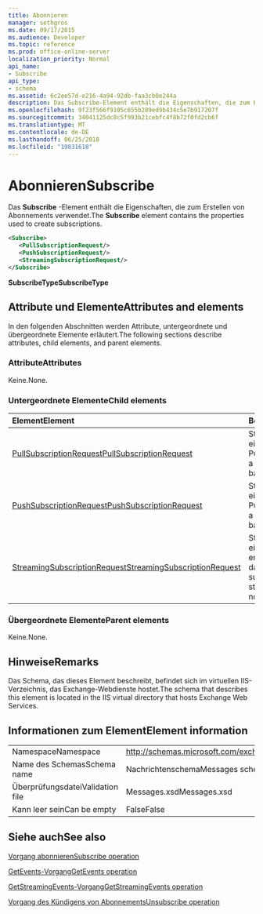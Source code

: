 ```yaml
---
title: Abonnieren
manager: sethgros
ms.date: 09/17/2015
ms.audience: Developer
ms.topic: reference
ms.prod: office-online-server
localization_priority: Normal
api_name:
- Subscribe
api_type:
- schema
ms.assetid: 6c2ee57d-e216-4a94-92db-faa3cb0e244a
description: Das Subscribe-Element enthält die Eigenschaften, die zum Erstellen von Abonnements verwendet.
ms.openlocfilehash: 9f23f566f9105c655b289ed9b434c5e7b917207f
ms.sourcegitcommit: 34041125dc8c5f993b21cebfc4f8b72f0fd2cb6f
ms.translationtype: MT
ms.contentlocale: de-DE
ms.lasthandoff: 06/25/2018
ms.locfileid: "19831618"
---
```

# <a name="subscribe"></a><span data-ttu-id="a0a62-103">Abonnieren</span><span class="sxs-lookup"><span data-stu-id="a0a62-103">Subscribe</span></span>

<span data-ttu-id="a0a62-104">Das **Subscribe** -Element enthält die Eigenschaften, die zum Erstellen von Abonnements verwendet.</span><span class="sxs-lookup"><span data-stu-id="a0a62-104">The **Subscribe** element contains the properties used to create subscriptions.</span></span> 
  
```XML
<Subscribe>
   <PullSubscriptionRequest/>
   <PushSubscriptionRequest/>
   <StreamingSubscriptionRequest/>
</Subscribe>
```

 <span data-ttu-id="a0a62-105">**SubscribeType**</span><span class="sxs-lookup"><span data-stu-id="a0a62-105">**SubscribeType**</span></span>
## <a name="attributes-and-elements"></a><span data-ttu-id="a0a62-106">Attribute und Elemente</span><span class="sxs-lookup"><span data-stu-id="a0a62-106">Attributes and elements</span></span>

<span data-ttu-id="a0a62-107">In den folgenden Abschnitten werden Attribute, untergeordnete und übergeordnete Elemente erläutert.</span><span class="sxs-lookup"><span data-stu-id="a0a62-107">The following sections describe attributes, child elements, and parent elements.</span></span>
  
### <a name="attributes"></a><span data-ttu-id="a0a62-108">Attribute</span><span class="sxs-lookup"><span data-stu-id="a0a62-108">Attributes</span></span>

<span data-ttu-id="a0a62-109">Keine.</span><span class="sxs-lookup"><span data-stu-id="a0a62-109">None.</span></span>
  
### <a name="child-elements"></a><span data-ttu-id="a0a62-110">Untergeordnete Elemente</span><span class="sxs-lookup"><span data-stu-id="a0a62-110">Child elements</span></span>

|<span data-ttu-id="a0a62-111">**Element**</span><span class="sxs-lookup"><span data-stu-id="a0a62-111">**Element**</span></span>|<span data-ttu-id="a0a62-112">**Beschreibung**</span><span class="sxs-lookup"><span data-stu-id="a0a62-112">**Description**</span></span>|
|:-----|:-----|
|[<span data-ttu-id="a0a62-113">PullSubscriptionRequest</span><span class="sxs-lookup"><span data-stu-id="a0a62-113">PullSubscriptionRequest</span></span>](pullsubscriptionrequest.md) <br/> |<span data-ttu-id="a0a62-114">Stellt ein Abonnement für eine Benachrichtigung Pull-Ereignis.</span><span class="sxs-lookup"><span data-stu-id="a0a62-114">Represents a subscription to a pull-based event notification.</span></span>  <br/> |
|[<span data-ttu-id="a0a62-115">PushSubscriptionRequest</span><span class="sxs-lookup"><span data-stu-id="a0a62-115">PushSubscriptionRequest</span></span>](pushsubscriptionrequest.md) <br/> |<span data-ttu-id="a0a62-116">Stellt ein Abonnement für eine Benachrichtigung Push-Ereignis.</span><span class="sxs-lookup"><span data-stu-id="a0a62-116">Represents a subscription to a push-based event notification.</span></span>  <br/> |
|[<span data-ttu-id="a0a62-117">StreamingSubscriptionRequest</span><span class="sxs-lookup"><span data-stu-id="a0a62-117">StreamingSubscriptionRequest</span></span>](streamingsubscriptionrequest.md) <br/> |<span data-ttu-id="a0a62-118">Stellt ein Abonnement für eine streaming ereignisbenachrichtigung dar.</span><span class="sxs-lookup"><span data-stu-id="a0a62-118">Represents a subscription to a streaming event notification.</span></span>  <br/> |
   
### <a name="parent-elements"></a><span data-ttu-id="a0a62-119">Übergeordnete Elemente</span><span class="sxs-lookup"><span data-stu-id="a0a62-119">Parent elements</span></span>

<span data-ttu-id="a0a62-120">Keine.</span><span class="sxs-lookup"><span data-stu-id="a0a62-120">None.</span></span>
  
## <a name="remarks"></a><span data-ttu-id="a0a62-121">Hinweise</span><span class="sxs-lookup"><span data-stu-id="a0a62-121">Remarks</span></span>

<span data-ttu-id="a0a62-122">Das Schema, das dieses Element beschreibt, befindet sich im virtuellen IIS-Verzeichnis, das Exchange-Webdienste hostet.</span><span class="sxs-lookup"><span data-stu-id="a0a62-122">The schema that describes this element is located in the IIS virtual directory that hosts Exchange Web Services.</span></span>
  
## <a name="element-information"></a><span data-ttu-id="a0a62-123">Informationen zum Element</span><span class="sxs-lookup"><span data-stu-id="a0a62-123">Element information</span></span>

|||
|:-----|:-----|
|<span data-ttu-id="a0a62-124">Namespace</span><span class="sxs-lookup"><span data-stu-id="a0a62-124">Namespace</span></span>  <br/> |http://schemas.microsoft.com/exchange/services/2006/messages  <br/> |
|<span data-ttu-id="a0a62-125">Name des Schemas</span><span class="sxs-lookup"><span data-stu-id="a0a62-125">Schema name</span></span>  <br/> |<span data-ttu-id="a0a62-126">Nachrichtenschema</span><span class="sxs-lookup"><span data-stu-id="a0a62-126">Messages schema</span></span>  <br/> |
|<span data-ttu-id="a0a62-127">Überprüfungsdatei</span><span class="sxs-lookup"><span data-stu-id="a0a62-127">Validation file</span></span>  <br/> |<span data-ttu-id="a0a62-128">Messages.xsd</span><span class="sxs-lookup"><span data-stu-id="a0a62-128">Messages.xsd</span></span>  <br/> |
|<span data-ttu-id="a0a62-129">Kann leer sein</span><span class="sxs-lookup"><span data-stu-id="a0a62-129">Can be empty</span></span>  <br/> |<span data-ttu-id="a0a62-130">False</span><span class="sxs-lookup"><span data-stu-id="a0a62-130">False</span></span>  <br/> |
   
## <a name="see-also"></a><span data-ttu-id="a0a62-131">Siehe auch</span><span class="sxs-lookup"><span data-stu-id="a0a62-131">See also</span></span>



[<span data-ttu-id="a0a62-132">Vorgang abonnieren</span><span class="sxs-lookup"><span data-stu-id="a0a62-132">Subscribe operation</span></span>](subscribe-operation.md)
  
[<span data-ttu-id="a0a62-133">GetEvents-Vorgang</span><span class="sxs-lookup"><span data-stu-id="a0a62-133">GetEvents operation</span></span>](getevents-operation.md)
  
[<span data-ttu-id="a0a62-134">GetStreamingEvents-Vorgang</span><span class="sxs-lookup"><span data-stu-id="a0a62-134">GetStreamingEvents operation</span></span>](getstreamingevents-operation.md)
  
[<span data-ttu-id="a0a62-135">Vorgang des Kündigens von Abonnements</span><span class="sxs-lookup"><span data-stu-id="a0a62-135">Unsubscribe operation</span></span>](unsubscribe-operation.md)

